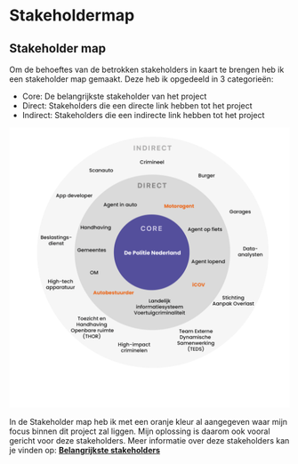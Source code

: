 # Stakeholdermap

## Stakeholder map

Om de behoeftes van de betrokken stakeholders in kaart te brengen heb ik een stakeholder map gemaakt. Deze heb ik opgedeeld in 3 categorieën:

* Core: De belangrijkste stakeholder van het project
* Direct: Stakeholders die een directe link hebben tot het project
* Indirect: Stakeholders die een indirecte link hebben tot het project

![](../../.gitbook/assets/Stakeholdermap-01.png)

In de Stakeholder map heb ik met een oranje kleur al aangegeven waar mijn focus binnen dit project zal liggen. Mijn oplossing is daarom ook vooral gericht voor deze stakeholders. Meer informatie over deze stakeholders kan je vinden op: [**Belangrijkste stakeholders**](belangrijkste-stakeholders.md)
